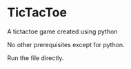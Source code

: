 # TicTacToe
A tictactoe game created using python

No other prerequisites except for python.

Run the file directly.
